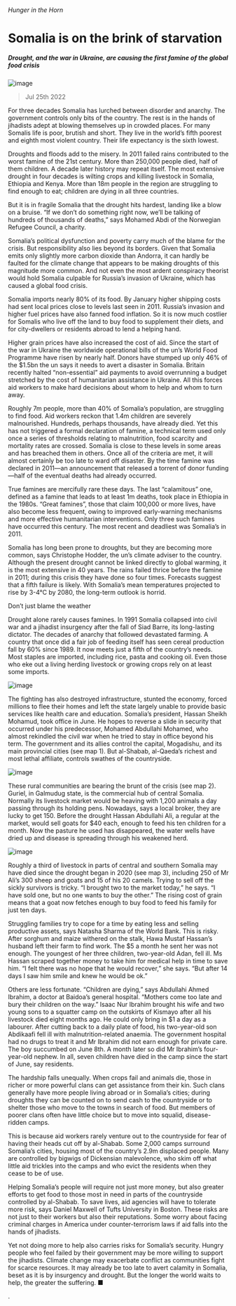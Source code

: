 ###### Hunger in the Horn
# Somalia is on the brink of starvation 
##### Drought, and the war in Ukraine, are causing the first famine of the global food crisis 
![image](images/20220730_MAP001.jpg) 
> Jul 25th 2022 
For three decades Somalia has lurched between disorder and anarchy. The government controls only bits of the country. The rest is in the hands of jihadists adept at blowing themselves up in crowded places. For many Somalis life is poor, brutish and short. They live in the world’s fifth poorest and eighth most violent country. Their life expectancy is the sixth lowest.
Droughts and floods add to the misery. In 2011 failed rains contributed to the worst famine of the 21st century. More than 250,000 people died, half of them children. A decade later history may repeat itself. The most extensive drought in four decades is wilting crops and killing livestock in Somalia, Ethiopia and Kenya. More than 18m people in the region are struggling to find enough to eat; children are dying in all three countries.
But it is in fragile Somalia that the drought hits hardest, landing like a blow on a bruise. “If we don’t do something right now, we’ll be talking of hundreds of thousands of deaths,” says Mohamed Abdi of the Norwegian Refugee Council, a charity. 
Somalia’s political dysfunction and poverty carry much of the blame for the crisis. But responsibility also lies beyond its borders. Given that Somalia emits only slightly more carbon dioxide than Andorra, it can hardly be faulted for the climate change that appears to be making droughts of this magnitude more common. And not even the most ardent conspiracy theorist would hold Somalia culpable for Russia’s invasion of Ukraine, which has caused a global food crisis.
Somalia imports nearly 80% of its food. By January higher shipping costs had sent local prices close to levels last seen in 2011. Russia’s invasion and higher fuel prices have also fanned food inflation. So it is now much costlier for Somalis who live off the land to buy food to supplement their diets, and for city-dwellers or residents abroad to lend a helping hand.
Higher grain prices have also increased the cost of aid. Since the start of the war in Ukraine the worldwide operational bills of the un’s World Food Programme have risen by nearly half. Donors have stumped up only 46% of the $1.5bn the un says it needs to avert a disaster in Somalia. Britain recently halted “non-essential” aid payments to avoid overrunning a budget stretched by the cost of humanitarian assistance in Ukraine. All this forces aid workers to make hard decisions about whom to help and whom to turn away.
Roughly 7m people, more than 40% of Somalia’s population, are struggling to find food. Aid workers reckon that 1.4m children are severely malnourished. Hundreds, perhaps thousands, have already died. Yet this has not triggered a formal declaration of famine, a technical term used only once a series of thresholds relating to malnutrition, food scarcity and mortality rates are crossed. Somalia is close to these levels in some areas and has breached them in others. Once all of the criteria are met, it will almost certainly be too late to ward off disaster. By the time famine was declared in 2011—an announcement that released a torrent of donor funding—half of the eventual deaths had already occurred.
True famines are mercifully rare these days. The last “calamitous” one, defined as a famine that leads to at least 1m deaths, took place in Ethiopia in the 1980s. “Great famines”, those that claim 100,000 or more lives, have also become less frequent, owing to improved early-warning mechanisms and more effective humanitarian interventions. Only three such famines have occurred this century. The most recent and deadliest was Somalia’s in 2011.
Somalia has long been prone to droughts, but they are becoming more common, says Christophe Hodder, the un’s climate adviser to the country. Although the present drought cannot be linked directly to global warming, it is the most extensive in 40 years. The rains failed thrice before the famine in 2011; during this crisis they have done so four times. Forecasts suggest that a fifth failure is likely. With Somalia’s mean temperatures projected to rise by 3-4°C by 2080, the long-term outlook is horrid.
Don’t just blame the weather
Drought alone rarely causes famines. In 1991 Somalia collapsed into civil war and a jihadist insurgency after the fall of Siad Barre, its long-lasting dictator. The decades of anarchy that followed devastated farming. A country that once did a fair job of feeding itself has seen cereal production fall by 60% since 1989. It now meets just a fifth of the country’s needs. Most staples are imported, including rice, pasta and cooking oil. Even those who eke out a living herding livestock or growing crops rely on at least some imports. 
![image](images/20220730_MAM937.png) 

The fighting has also destroyed infrastructure, stunted the economy, forced millions to flee their homes and left the state largely unable to provide basic services like health care and education. Somalia’s president, Hassan Sheikh Mohamud, took office in June. He hopes to reverse a slide in security that occurred under his predecessor, Mohamed Abdullahi Mohamed, who almost rekindled the civil war when he tried to stay in office beyond his term. The government and its allies control the capital, Mogadishu, and its main provincial cities (see map 1). But al-Shabab, al-Qaeda’s richest and most lethal affiliate, controls swathes of the countryside.
![image](images/20220730_MAM938.png) 

These rural communities are bearing the brunt of the crisis (see map 2). Guriel, in Galmudug state, is the commercial hub of central Somalia. Normally its livestock market would be heaving with 1,200 animals a day passing through its holding pens. Nowadays, says a local broker, they are lucky to get 150. Before the drought Hassan Abdullahi Ali, a regular at the market, would sell goats for $40 each, enough to feed his ten children for a month. Now the pasture he used has disappeared, the water wells have dried up and disease is spreading through his weakened herd.
![image](images/20220730_MAM939.png) 

Roughly a third of livestock in parts of central and southern Somalia may have died since the drought began in 2020 (see map 3), including 250 of Mr Ali’s 300 sheep and goats and 15 of his 20 camels. Trying to sell off the sickly survivors is tricky. “I brought two to the market today,” he says. “I have sold one, but no one wants to buy the other.” The rising cost of grain means that a goat now fetches enough to buy food to feed his family for just ten days.
Struggling families try to cope for a time by eating less and selling productive assets, says Natasha Sharma of the World Bank. This is risky. After sorghum and maize withered on the stalk, Hawa Mustaf Hassan’s husband left their farm to find work. The $5 a month he sent her was not enough. The youngest of her three children, two-year-old Adan, fell ill. Ms Hassan scraped together money to take him for medical help in time to save him. “I felt there was no hope that he would recover,” she says. “But after 14 days I saw him smile and knew he would be ok.”
Others are less fortunate. “Children are dying,” says Abdullahi Ahmed Ibrahim, a doctor at Baidoa’s general hospital. “Mothers come too late and bury their children on the way.” Isaac Nur Ibrahim brought his wife and two young sons to a squatter camp on the outskirts of Kismayo after all his livestock died eight months ago. He could only bring in $1 a day as a labourer. After cutting back to a daily plate of food, his two-year-old son Abdikaafi fell ill with malnutrition-related anaemia. The government hospital had no drugs to treat it and Mr Ibrahim did not earn enough for private care. The boy succumbed on June 8th. A month later so did Mr Ibrahim’s four-year-old nephew. In all, seven children have died in the camp since the start of June, say residents. 
The hardship falls unequally. When crops fail and animals die, those in richer or more powerful clans can get assistance from their kin. Such clans generally have more people living abroad or in Somalia’s cities; during droughts they can be counted on to send cash to the countryside or to shelter those who move to the towns in search of food. But members of poorer clans often have little choice but to move into squalid, disease-ridden camps. 
This is because aid workers rarely venture out to the countryside for fear of having their heads cut off by al-Shabab. Some 2,000 camps surround Somalia’s cities, housing most of the country’s 2.9m displaced people. Many are controlled by bigwigs of Dickensian malevolence, who skim off what little aid trickles into the camps and who evict the residents when they cease to be of use.
Helping Somalia’s people will require not just more money, but also greater efforts to get food to those most in need in parts of the countryside controlled by al-Shabab. To save lives, aid agencies will have to tolerate more risk, says Daniel Maxwell of Tufts University in Boston. These risks are not just to their workers but also their reputations. Some worry about facing criminal charges in America under counter-terrorism laws if aid falls into the hands of jihadists. 
Yet not doing more to help also carries risks for Somalia’s security. Hungry people who feel failed by their government may be more willing to support the jihadists. Climate change may exacerbate conflict as communities fight for scarce resources. It may already be too late to avert calamity in Somalia, beset as it is by insurgency and drought. But the longer the world waits to help, the greater the suffering. ■
.
